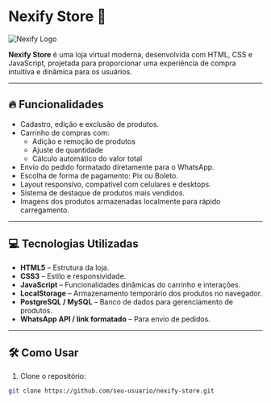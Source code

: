 # Nexify Store 🛒

![Nexify Logo](link-da-sua-imagem-ou-logo-aqui)  

**Nexify Store** é uma loja virtual moderna, desenvolvida com HTML, CSS e JavaScript, projetada para proporcionar uma experiência de compra intuitiva e dinâmica para os usuários.  

---

## 🔥 Funcionalidades

- Cadastro, edição e exclusão de produtos.
- Carrinho de compras com:
  - Adição e remoção de produtos
  - Ajuste de quantidade
  - Cálculo automático do valor total
- Envio do pedido formatado diretamente para o WhatsApp.
- Escolha de forma de pagamento: Pix ou Boleto.
- Layout responsivo, compatível com celulares e desktops.
- Sistema de destaque de produtos mais vendidos.
- Imagens dos produtos armazenadas localmente para rápido carregamento.

---

## 💻 Tecnologias Utilizadas

- **HTML5** – Estrutura da loja.
- **CSS3** – Estilo e responsividade.
- **JavaScript** – Funcionalidades dinâmicas do carrinho e interações.
- **LocalStorage** – Armazenamento temporário dos produtos no navegador.
- **PostgreSQL / MySQL** – Banco de dados para gerenciamento de produtos.
- **WhatsApp API / link formatado** – Para envio de pedidos.

---

## 🛠️ Como Usar

1. Clone o repositório:
```bash
git clone https://github.com/seu-usuario/nexify-store.git
